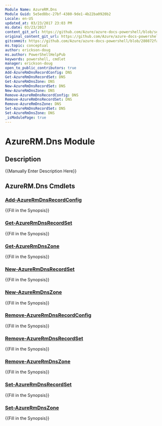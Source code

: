```yaml
---
Module Name: AzureRM.Dns
Module Guid: 5e5ed8bc-27bf-4380-9de1-4b22ba0920b2
Locale: en-US
updated_at: 03/23/2017 23:03 PM
ms.date: 03/23/2017
content_git_url: https://github.com/Azure/azure-docs-powershell/blob/sdw-version-test/azureps-cmdlets-docs/ResourceManager/AzureRM.Dns/v1.0.4.3/AzureRM.Dns.md
original_content_git_url: https://github.com/Azure/azure-docs-powershell/blob/sdw-version-test/azureps-cmdlets-docs/ResourceManager/AzureRM.Dns/v1.0.4.3/AzureRM.Dns.md
gitcommit: https://github.com/Azure/azure-docs-powershell/blob/280872fa529e03be2466fa2252957a2060a9dfe4
ms.topic: conceptual
author: erickson-doug
ms.author: PowerShellHelpPub
keywords: powershell, cmdlet
manager: erickson-doug
open_to_public_contributors: true
Add-AzureRmDnsRecordConfig: DNS
Get-AzureRmDnsRecordSet: DNS
Get-AzureRmDnsZone: DNS
New-AzureRmDnsRecordSet: DNS
New-AzureRmDnsZone: DNS
Remove-AzureRmDnsRecordConfig: DNS
Remove-AzureRmDnsRecordSet: DNS
Remove-AzureRmDnsZone: DNS
Set-AzureRmDnsRecordSet: DNS
Set-AzureRmDnsZone: DNS
_isModulePage: true
---
```


# AzureRM.Dns Module
## Description
{{Manually Enter Description Here}}

## AzureRM.Dns Cmdlets
### [Add-AzureRmDnsRecordConfig](Add-AzureRmDnsRecordConfig.md)
{{Fill in the Synopsis}}

### [Get-AzureRmDnsRecordSet](Get-AzureRmDnsRecordSet.md)
{{Fill in the Synopsis}}

### [Get-AzureRmDnsZone](Get-AzureRmDnsZone.md)
{{Fill in the Synopsis}}

### [New-AzureRmDnsRecordSet](New-AzureRmDnsRecordSet.md)
{{Fill in the Synopsis}}

### [New-AzureRmDnsZone](New-AzureRmDnsZone.md)
{{Fill in the Synopsis}}

### [Remove-AzureRmDnsRecordConfig](Remove-AzureRmDnsRecordConfig.md)
{{Fill in the Synopsis}}

### [Remove-AzureRmDnsRecordSet](Remove-AzureRmDnsRecordSet.md)
{{Fill in the Synopsis}}

### [Remove-AzureRmDnsZone](Remove-AzureRmDnsZone.md)
{{Fill in the Synopsis}}

### [Set-AzureRmDnsRecordSet](Set-AzureRmDnsRecordSet.md)
{{Fill in the Synopsis}}

### [Set-AzureRmDnsZone](Set-AzureRmDnsZone.md)
{{Fill in the Synopsis}}

